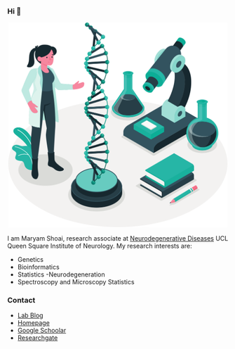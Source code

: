 ### Hi 👋


<p align="center">
<img src="./mshoai.svg" alt="Data Analysis" width="500">
</p>


I am Maryam Shoai, research associate at [Neurodegenerative Diseases](https://iris.ucl.ac.uk/iris/browse/profile?upi=MSHOA86) UCL Queen Square Institute of Neurology. My research interests are:

- Genetics
- Bioinformatics
- Statistics
-Neurodegeneration
- Spectroscopy and Microscopy Statistics

### Contact

- [Lab Blog](https://hardy-lab-statistical-genetics.github.io/)
- [Homepage](https://iris.ucl.ac.uk/iris/browse/profile?upi=MSHOA86)
- [Google Schoolar](https://scholar.google.co.uk/citations?user=T2LfphYAAAAJ&hl=en)
- [Researchgate](https://www.researchgate.net/profile/Maryam-Shoai)
